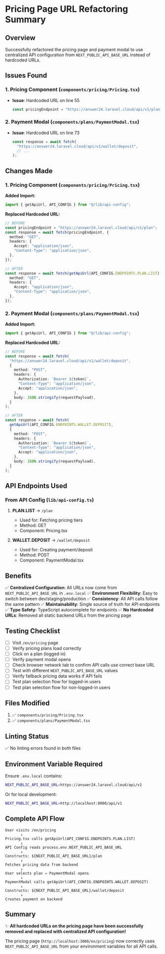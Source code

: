 # Pricing Page URL Refactoring Summary

## Overview
Successfully refactored the pricing page and payment modal to use centralized API configuration from `NEXT_PUBLIC_API_BASE_URL` instead of hardcoded URLs.

## Issues Found

### 1. **Pricing Component** (`components/pricing/Pricing.tsx`)
- **Issue**: Hardcoded URL on line 55
  ```typescript
  const pricingEndpoint = "https://answer24.laravel.cloud/api/v1/plan";
  ```

### 2. **Payment Modal** (`components/plans/PaymentModal.tsx`)
- **Issue**: Hardcoded URL on line 73
  ```typescript
  const response = await fetch(
    "https://answer24.laravel.cloud/api/v1/wallet/deposit",
    // ...
  );
  ```

## Changes Made

### 1. Pricing Component (`components/pricing/Pricing.tsx`)

**Added Import:**
```typescript
import { getApiUrl, API_CONFIG } from "@/lib/api-config";
```

**Replaced Hardcoded URL:**
```typescript
// BEFORE
const pricingEndpoint = "https://answer24.laravel.cloud/api/v1/plan";
const response = await fetch(pricingEndpoint, {
  method: "GET",
  headers: {
    Accept: "application/json",
    "Content-Type": "application/json",
  },
});

// AFTER
const response = await fetch(getApiUrl(API_CONFIG.ENDPOINTS.PLAN.LIST), {
  method: "GET",
  headers: {
    Accept: "application/json",
    "Content-Type": "application/json",
  },
});
```

### 2. Payment Modal (`components/plans/PaymentModal.tsx`)

**Added Import:**
```typescript
import { getApiUrl, API_CONFIG } from "@/lib/api-config";
```

**Replaced Hardcoded URL:**
```typescript
// BEFORE
const response = await fetch(
  "https://answer24.laravel.cloud/api/v1/wallet/deposit",
  {
    method: "POST",
    headers: {
      Authorization: `Bearer ${token}`,
      "Content-Type": "application/json",
      Accept: "application/json",
    },
    body: JSON.stringify(requestPayload),
  }
);

// AFTER
const response = await fetch(
  getApiUrl(API_CONFIG.ENDPOINTS.WALLET.DEPOSIT),
  {
    method: "POST",
    headers: {
      Authorization: `Bearer ${token}`,
      "Content-Type": "application/json",
      Accept: "application/json",
    },
    body: JSON.stringify(requestPayload),
  }
);
```

## API Endpoints Used

### From API Config (`lib/api-config.ts`)

1. **PLAN.LIST** → `/plan`
   - Used for: Fetching pricing tiers
   - Method: GET
   - Component: Pricing.tsx

2. **WALLET.DEPOSIT** → `/wallet/deposit`
   - Used for: Creating payment/deposit
   - Method: POST
   - Component: PaymentModal.tsx

## Benefits

✅ **Centralized Configuration**: All URLs now come from `NEXT_PUBLIC_API_BASE_URL` in `.env.local`
✅ **Environment Flexibility**: Easy to switch between dev/staging/production
✅ **Consistency**: All API calls follow the same pattern
✅ **Maintainability**: Single source of truth for API endpoints
✅ **Type Safety**: TypeScript autocomplete for endpoints
✅ **No Hardcoded URLs**: Removed all static backend URLs from the pricing page

## Testing Checklist

- [ ] Visit `/en/pricing` page
- [ ] Verify pricing plans load correctly
- [ ] Click on a plan (logged in)
- [ ] Verify payment modal opens
- [ ] Check browser network tab to confirm API calls use correct base URL
- [ ] Test with different `NEXT_PUBLIC_API_BASE_URL` values
- [ ] Verify fallback pricing data works if API fails
- [ ] Test plan selection flow for logged-in users
- [ ] Test plan selection flow for non-logged-in users

## Files Modified

1. ✅ `components/pricing/Pricing.tsx`
2. ✅ `components/plans/PaymentModal.tsx`

## Linting Status

✅ No linting errors found in both files

## Environment Variable Required

Ensure `.env.local` contains:
```bash
NEXT_PUBLIC_API_BASE_URL=https://answer24.laravel.cloud/api/v1
```

Or for local development:
```bash
NEXT_PUBLIC_API_BASE_URL=http://localhost:8000/api/v1
```

## Complete API Flow

```
User visits /en/pricing
       ↓
Pricing.tsx calls getApiUrl(API_CONFIG.ENDPOINTS.PLAN.LIST)
       ↓
API Config reads process.env.NEXT_PUBLIC_API_BASE_URL
       ↓
Constructs: ${NEXT_PUBLIC_API_BASE_URL}/plan
       ↓
Fetches pricing data from backend
       ↓
User selects plan → PaymentModal opens
       ↓
PaymentModal calls getApiUrl(API_CONFIG.ENDPOINTS.WALLET.DEPOSIT)
       ↓
Constructs: ${NEXT_PUBLIC_API_BASE_URL}/wallet/deposit
       ↓
Creates payment on backend
```

## Summary

✨ **All hardcoded URLs on the pricing page have been successfully removed and replaced with centralized API configuration!**

The pricing page (`http://localhost:3000/en/pricing`) now correctly uses `NEXT_PUBLIC_API_BASE_URL` from your environment variables for all API calls.

